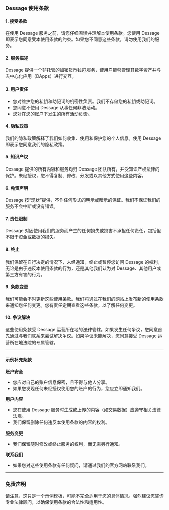 ### Dessage 使用条款

#### 1. 接受条款
在使用 Dessage 服务之前，请您仔细阅读并理解本使用条款。您使用 Dessage 即表示您同意受本使用条款的约束。如果您不同意这些条款，请勿使用我们的服务。

#### 2. 服务描述
Dessage 提供一个非托管的加密货币钱包服务，使用户能够管理其数字资产并与去中心化应用（DApps）进行交互。

#### 3. 用户责任
- 您对维护您的私钥和助记词的机密性负责。我们不存储您的私钥或助记词。
- 您同意不使用 Dessage 从事任何非法活动。
- 您对在您的账户下发生的所有活动负责。

#### 4. 隐私政策
我们的隐私政策解释了我们如何收集、使用和保护您的个人信息。使用 Dessage 即表示您同意我们的隐私政策。

#### 5. 知识产权
Dessage 提供的所有内容和服务均归 Dessage 团队所有，并受知识产权法律的保护。未经授权，您不得复制、修改、分发或以其他方式使用这些内容。

#### 6. 免责声明
Dessage 按“现状”提供，不作任何形式的明示或暗示的保证。我们不保证我们的服务不会中断或没有错误。

#### 7. 责任限制
Dessage 对因使用我们的服务而产生的任何损失或损害不承担任何责任，包括但不限于资金或数据的损失。

#### 8. 终止
我们保留在自行决定的情况下，未经通知，终止或暂停您访问 Dessage 的权利，无论是由于违反本使用条款的行为，还是其他我们认为对 Dessage、其他用户或第三方有害的行为。

#### 9. 条款变更
我们可能会不时更新这些使用条款。我们将通过在我们的网站上发布新的使用条款来通知您任何变更。您有责任定期查看这些条款，以了解任何变更。

#### 10. 争议解决
这些使用条款受 Dessage 运营所在地的法律管辖。如果发生任何争议，您同意首先通过与我们联系来尝试解决争议。如果争议未能解决，您同意接受 Dessage 运营所在地法院的专属管辖。

---

#### 示例补充条款

**账户安全**
- 您应对自己的账户信息保密，且不得与他人分享。
- 如果您发现任何未经授权使用您的账户的行为，您应立即通知我们。

**用户内容**
- 您在使用 Dessage 服务时生成或上传的内容（如交易数据）应遵守相关法律法规。
- 我们保留删除任何违反本使用条款的内容的权利。

**服务变更**
- 我们保留随时修改或终止服务的权利，而无需另行通知。

**联系我们**
- 如果您对这些使用条款有任何疑问，请通过我们的官方网站联系我们。

---

### 免责声明

请注意，这只是一个示例模板，可能不完全适用于您的具体情况。强烈建议您咨询专业法律顾问，以确保使用条款的合法性和适用性。